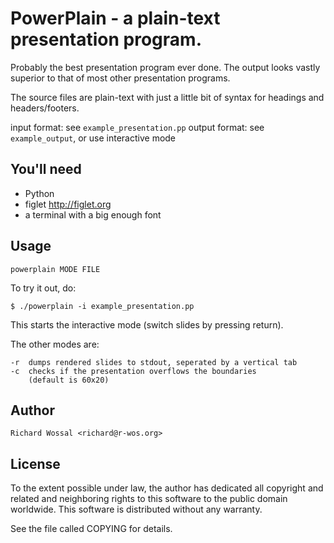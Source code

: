 PowerPlain - a plain-text presentation program.
===============================================

Probably the best presentation program ever done.
The output looks vastly superior to that of most other presentation
programs.

The source files are plain-text with just a little bit of
syntax for headings and headers/footers.

input format: see `example_presentation.pp`
output format: see `example_output`, or use interactive mode

You'll need
-----------

- Python
- figlet <http://figlet.org>
- a terminal with a big enough font

Usage
-----

    powerplain MODE FILE

To try it out, do:

    $ ./powerplain -i example_presentation.pp

This starts the interactive mode (switch slides by pressing return).

The other modes are:

    -r  dumps rendered slides to stdout, seperated by a vertical tab
    -c  checks if the presentation overflows the boundaries
        (default is 60x20)

Author
------

    Richard Wossal <richard@r-wos.org>

License
-------

To the extent possible under law, the author has dedicated all copyright
and related and neighboring rights to this software to the public domain
worldwide. This software is distributed without any warranty.

See the file called COPYING for details.

